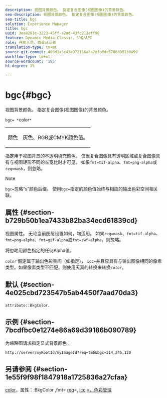 ```yaml
---
description: 视图背景颜色。 指定复合图像(视图图像)的背景颜色。
seo-description: 视图背景颜色。 指定复合图像(视图图像)的背景颜色。
seo-title: bgc
solution: Experience Manager
title: bgc
uuid: 3ea8291e-3223-45ff-a2ad-43fc212eff90
feature: Dynamic Media Classic，SDK/API
role: 开发人员，商业从业者
translation-type: tm+mt
source-git-commit: 469d1a5c43a972116a8a2efb0de5708800130a99
workflow-type: tm+mt
source-wordcount: '195'
ht-degree: 3%

---
```



# bgc{#bgc}

视图背景颜色。 指定复合图像(视图图像)的背景颜色。

`bgc= *`color`*`

<table id="simpletable_998CF426296945FEA48D19E33B71A17E"> 
 <tr class="strow"> 
  <td class="stentry"> <p><span class="codeph"> <span class="varname"> 颜色</span></span> </p> </td> 
  <td class="stentry"> <p>灰色、RGB或CMYK颜色值。 </p></td> 
 </tr> 
</table>

指定用于视图背景的不透明填充颜色。 仅当复合图像具有透明区域或复合图像具有与视图矩形不同的长宽比时才可见。 如果`fmt=tif-alpha`、`fmt=png-alpha`或`req=mask`，则忽略。

>[!NOTE]
>
>`bgc=`忽略“s”颜色后缀。 使用`bgc=`指定的颜色值始终与相应的输出色彩空间相关联。

## 属性 {#section-b729b50b1ea7433b82ba34ecd61839cd}

视图属性。 无论当前图层设置如何，均适用。 如果`req=mask`、`fmt=tif-alpha`、`fmt=png-alpha`、`fmt=gif-alpha`或`fmt=swf-alpha`，则忽略。

将忽略用颜色指定的任何Alpha值。

*`color`* 假定属于输出色彩空间（如指定）， `icc=`并且应具有与输出图像相同的像素类型。如果像素类型不匹配，则使用天真的转换来转换&#x200B;*`color`*。

## 默认 {#section-4e025cbd723547b5ab4450f7aad70da3}

`attribute::BkgColor`.

## 示例 {#section-7bcdfbc0e1274e86a69d39186b090789}

为缩略图请求指定显式背景颜色：

`http://server/myRootId/myImageId?req=tmb&bgc=214,245,130`

## 另请参阅 {#section-1e55f9f98f1847918a1725836a27cfaa}

[color](../../../../../is-api/http-ref/image-serving-api-ref/c-http-protocol-reference/c-data-types/r-is-http-color.md#reference-0fdb264a3aed4bd78451bb55311f6e93)，属性：:BkgColor [,](../../../../../is-api/image-catalog/image-serving-api-ref/c-image-catalog-reference/c-attributes-reference/r-bkgcolor.md#reference-ed53106ee50442d7a2dd3e1f60e6f0f8)fmt= [req](../../../../../is-api/http-ref/image-serving-api-ref/c-http-protocol-reference/c-command-reference/r-is-http-fmt.md#reference-cdf10043423b45ba9fe15157fb3ae37a)=, [icc](../../../../../is-api/http-ref/image-serving-api-ref/c-http-protocol-reference/c-command-reference/r-req/r-req.md#reference-907cdb4a97034db7ad94695f25552e76) [](../../../../../is-api/http-ref/image-serving-api-ref/c-http-protocol-reference/c-command-reference/r-icc.md#reference-182b5679e21e4df3b4d330535a5a7517) [=，色彩管理](../../../../../is-api/http-ref/image-serving-api-ref/c-http-protocol-reference/c-syntax-and-features/r-color-management.md#reference-c7e4a72d589145189f7e4bcb6b4544d7)
